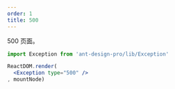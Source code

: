 ```yaml
---
order: 1
title: 500
---
```


500 页面。

````jsx
import Exception from 'ant-design-pro/lib/Exception'

ReactDOM.render(
  <Exception type="500" />
, mountNode)
````
